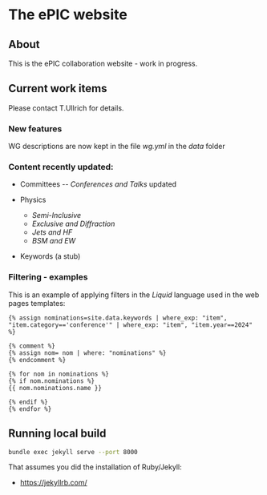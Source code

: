 # The ePIC website

## About
This is the ePIC collaboration website - work in progress.

## Current work items

Please contact T.Ullrich for details.


### New features

WG descriptions are now kept in the file _wg.yml_ in the *_data_* folder

### Content recently updated:
* Committees -- _Conferences and Talks_ updated
* Physics
   * _Semi-Inclusive_
   * _Exclusive and Diffraction_
   * _Jets and HF_
   * _BSM and EW_

* Keywords (a stub)

### Filtering - examples

This is an example of applying filters in the _Liquid_ language used in the web pages
templates:

```
{% assign nominations=site.data.keywords | where_exp: "item", "item.category=='conference'" | where_exp: "item", "item.year==2024" %}

{% comment %}
{% assign nom= nom | where: "nominations" %}
{% endcomment %}

{% for nom in nominations %}
{% if nom.nominations %}
{{ nom.nominations.name }}

{% endif %}
{% endfor %}
```

## Running local build

```bash
bundle exec jekyll serve --port 8000
```

That assumes you did the installation of Ruby/Jekyll:
* https://jekyllrb.com/


